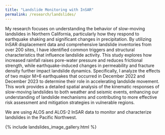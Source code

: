 ```yaml
---
title: "Landslide Monitoring with InSAR"
permalink: /research/landslides/
---
```


My research focuses on understanding the behavior of slow-moving landslides in Northern California, particularly how they respond to earthquake shaking and significant changes in precipitation. By utilizing InSAR displacement data and comprehensive landslide inventories from over 200 sites, I have identified common triggers and structural characteristics that influence landslide activity. This study explores how increased rainfall raises pore-water pressure and reduces frictional strength, while earthquake-induced changes in permeability and fracture density further impact landslide dynamics. Specifically, I analyze the effects of two major M>6 earthquakes that occurred in December 2022 and December 2023 to determine their role in accelerating landslide movement. This work provides a detailed spatial analysis of the kinematic responses of slow-moving landslides to both weather and seismic events, enhancing our understanding of landslide mechanisms and contributing to more effective risk assessment and mitigation strategies in vulnerable regions.

We are using ALOS and ALOS-2 InSAR data to monitor and characterize landslides in the Pacific Northwest.

{% include landslides_image_gallery.html %}

